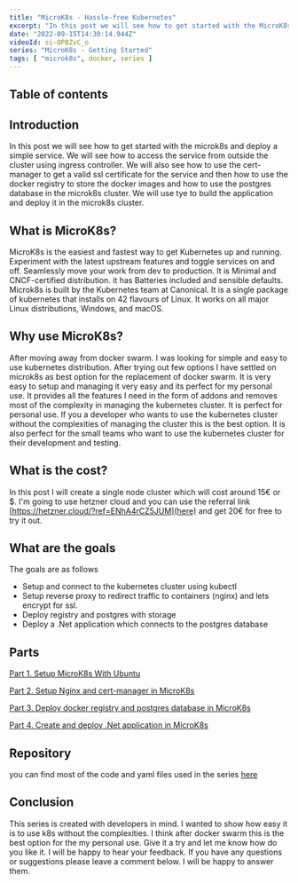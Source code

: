 ```yaml
---
title: "MicroK8s - Hassle-free Kubernetes"
excerpt: "In this post we will see how to get started with the MicroK8s Kubernetes distribution."
date: "2022-09-15T14:30:14.944Z"
videoId: si-OPBZvC_o
series: "MicroK8s - Getting Started"
tags: [ "microk8s", docker, series ]
---
```


## Table of contents

## Introduction

In this post we will see how to get started with the microk8s and deploy a simple service. We will see how to access the service from outside the cluster using ingress controller. We will also see how to use the cert-manager to get a valid ssl certificate for the service and then how to use the docker registry to store the docker images and how to use the postgres database in the microk8s cluster. We will use tye to build the application and deploy it in the microk8s cluster.

## What is MicroK8s?

MicroK8s is the easiest and fastest way to get Kubernetes up and running. Experiment with the latest upstream features and toggle services on and off. Seamlessly move your work from dev to production. It is Minimal and CNCF-certified distribution. it has Batteries included and sensible defaults. Microk8s is built by the Kubernetes team at Canonical. It is a single package of kubernetes that installs on 42 flavours of Linux. It works on all major Linux distributions, Windows, and macOS.

## Why use MicroK8s?

After moving away from docker swarm. I was looking for simple and easy to use kubernetes distribution. After trying out few options I have settled on microk8s as best option for the replacement of docker swarm. It is very easy to setup and managing it very easy and its perfect for my personal use. It provides all the features I need in the form of addons and removes most of the complexity in managing the kubernetes cluster. It is perfect for personal use. If you a developer who wants to use the kubernetes cluster without the complexities of managing the cluster this is the best option. It is also perfect for the small teams who want to use the kubernetes cluster for their development and testing.

## What is the cost?

In this post I will create a single node cluster which will cost around 15€ or $. I'm going to use hetzner cloud and you can use the referral link [https://hetzner.cloud/?ref=ENhA4rCZ5JUM](here) and get 20€ for free to try it out.

## What are the goals

The goals are as follows

- Setup and connect to the kubernetes cluster using kubectl
- Setup reverse proxy to redirect traffic to containers (nginx) and lets encrypt for ssl.
- Deploy registry and postgres with storage
- Deploy a .Net application which connects to the postgres database

## Parts

[Part 1. Setup MicroK8s With Ubuntu](/posts/setup-micro-k8s-with-ubuntu)

[Part 2. Setup Nginx and cert-manager in MicroK8s](/posts/setup-nginx-and-cert-manager-in-micro-k8s)

[Part 3. Deploy docker registry and postgres database in MicroK8s](/posts/deploy-docker-registry-and-postgres-database-in-micro-k8s)

[Part 4. Create and deploy .Net application in MicroK8s](/posts/create-and-deploy-dotnet-application-in-micro-k8s)

## Repository

you can find most of the code and yaml files used in the series [here](https://github.com/antosubash/microk8s-hetzner-deployment)

## Conclusion

This series is created with developers in mind. I wanted to show how easy it is to use k8s without the complexities. I think after docker swarm this is the best option for the my personal use. Give it a try and let me know how do you like it. I will be happy to hear your feedback. If you have any questions or suggestions please leave a comment below. I will be happy to answer them.
